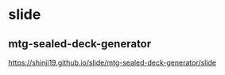 # slide

## mtg-sealed-deck-generator

https://shinji19.github.io/slide/mtg-sealed-deck-generator/slide
